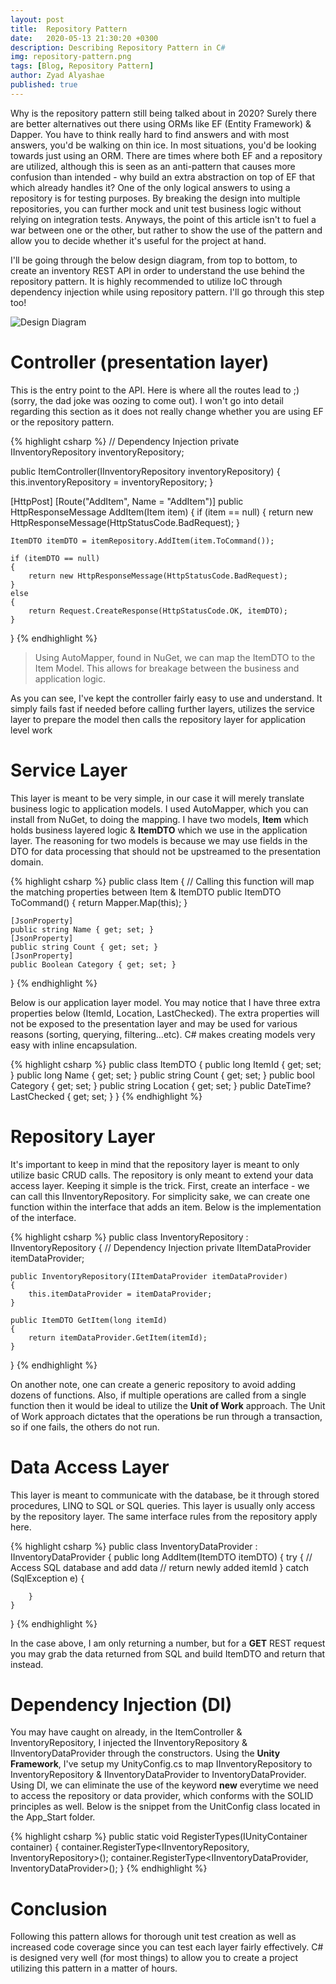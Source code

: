 ```yaml
---
layout: post
title:  Repository Pattern
date:   2020-05-13 21:30:20 +0300
description: Describing Repository Pattern in C#
img: repository-pattern.png
tags: [Blog, Repository Pattern]
author: Zyad Alyashae
published: true
---
```

Why is the repository pattern still being talked about in 2020? Surely there are better alternatives out there using ORMs like EF (Entity Framework) & Dapper. You have to think really hard to find answers and with most answers, you'd be walking on thin ice. In most situations, you'd be looking towards just using an ORM. There are times where both EF and a repository are utilized, although this is seen as an anti-pattern that causes more confusion than intended - why build an extra abstraction on top of EF that which already handles it? One of the only logical answers to using a repository is for testing purposes. By breaking the design into multiple repositories, you can further mock and unit test business logic without relying on integration tests. Anyways, the point of this article isn't to fuel a war between one or the other, but rather to show the use of the pattern and allow you to decide whether it's useful for the project at hand.

I'll be going through the below design diagram, from top to bottom, to create an inventory REST API in order to understand the use behind the repository pattern.
It is highly recommended to utilize IoC through dependency injection while using repository pattern. I'll go through this step too!

![Design Diagram]({{site.baseurl}}/assets/img/repository-pattern.jpg)

# Controller (presentation layer)
This is the entry point to the API. Here is where all the routes lead to ;) (sorry, the dad joke was oozing to come out). I won't go into detail regarding this section as it does not really change whether you are using EF or the repository pattern.

{% highlight csharp %}
// Dependency Injection
private IInventoryRepository inventoryRepository;

public ItemController(IInventoryRepository inventoryRepository)
{
    this.inventoryRepository = inventoryRepository;
}

[HttpPost]
[Route("AddItem", Name = "AddItem")]
public HttpResponseMessage AddItem(Item item)
{
    if (item == null)
    {
        return new HttpResponseMessage(HttpStatusCode.BadRequest);
    }

    ItemDTO itemDTO = itemRepository.AddItem(item.ToCommand());

    if (itemDTO == null)
    {
        return new HttpResponseMessage(HttpStatusCode.BadRequest);
    }
    else
    {
        return Request.CreateResponse(HttpStatusCode.OK, itemDTO);
    }
}
{% endhighlight %}

> Using AutoMapper, found in NuGet, we can map the ItemDTO to the Item Model. This allows for breakage between the business and application logic.

As you can see, I've kept the controller fairly easy to use and understand. It simply fails fast if needed before calling further layers, utilizes the service layer to prepare the model then calls the repository layer for application level work

# Service Layer

This layer is meant to be very simple, in our case it will merely translate business logic to application models. I used AutoMapper, which you can install from NuGet, to doing the mapping. I have two models, **Item** which holds business layered logic & **ItemDTO** which we use in the application layer.
The reasoning for two models is because we may use fields in the DTO for data processing that should not be upstreamed to the presentation domain.

{% highlight csharp %}
public class Item
{
    // Calling this function will map the matching properties between Item & ItemDTO 
    public ItemDTO ToCommand()
    {
        return Mapper.Map<ItemDTO>(this);
    }

    [JsonProperty]
    public string Name { get; set; }
    [JsonProperty]
    public string Count { get; set; }
    [JsonProperty]
    public Boolean Category { get; set; }
}
{% endhighlight %}

Below is our application layer model. You may notice that I have three extra properties below (ItemId, Location, LastChecked). The extra properties will not be exposed to the presentation layer and may be used for various reasons (sorting, querying, filtering...etc). C# makes creating models very easy with inline encapsulation.

{% highlight csharp %}
public class ItemDTO
{
    public long ItemId { get; set; }
    public long Name { get; set; }
    public string Count { get; set; }
    public bool Category { get; set; }
    public string Location { get; set; }
    public DateTime? LastChecked { get; set; }
}
{% endhighlight %}

# Repository Layer

It's important to keep in mind that the repository layer is meant to only utilize basic CRUD calls. The repository is only meant to extend your data access layer. Keeping it simple is the trick. First, create an interface - we can call this IInventoryRepository. For simplicity sake, we can create one function within the interface that adds an item. Below is the implementation of the interface.

{% highlight csharp %}
public class InventoryRepository : IInventoryRepository
{
    // Dependency Injection
    private IItemDataProvider itemDataProvider;

    public InventoryRepository(IItemDataProvider itemDataProvider)
    {
        this.itemDataProvider = itemDataProvider;
    }

    public ItemDTO GetItem(long itemId)
    {
        return itemDataProvider.GetItem(itemId);
    }
}
{% endhighlight %}

On another note, one can create a generic repository to avoid adding dozens of functions. Also, if multiple operations are called from a single function then it would be ideal to utilize the **Unit of Work** approach. The Unit of Work approach dictates that the operations be run through a transaction, so if one fails, the others do not run.

# Data Access Layer

This layer is meant to communicate with the database, be it through stored procedures, LINQ to SQL or SQL queries. This layer is usually only access by the repository layer. The same interface rules from the repository apply here.

{% highlight csharp %}
public class InventoryDataProvider : IInventoryDataProvider
{
    public long AddItem(ItemDTO itemDTO)
    {
        try
        {
            // Access SQL database and add data
            // return newly added itemId
        }
        catch (SqlException e)
        {

        }
    }
}
{% endhighlight %}

In the case above, I am only returning a number, but for a **GET** REST request you may grab the data returned from SQL and build ItemDTO and return that instead.

# Dependency Injection (DI)

You may have caught on already, in the ItemController & InventoryRepository, I injected the IInventoryRepository & IInventoryDataProvider through the constructors. Using the **Unity Framework**, I've setup my UnityConfig.cs to map IInventoryRepository to InventoryRepository & IInventoryDataProvider to InventoryDataProvider. Using DI, we can eliminate the use of the keyword **new** everytime we need to access the repository or data provider, which conforms with the SOLID principles as well. Below is the snippet from the UnitConfig class located in the App_Start folder.

{% highlight csharp %}
public static void RegisterTypes(IUnityContainer container)
{
    container.RegisterType<IInventoryRepository, InventoryRepository>();
    container.RegisterType<IInventoryDataProvider, InventoryDataProvider>();
}
{% endhighlight %}

# Conclusion

Following this pattern allows for thorough unit test creation as well as increased code coverage since you can test each layer fairly effectively. C# is designed very well (for most things) to allow you to create a project utilizing this pattern in a matter of hours. 